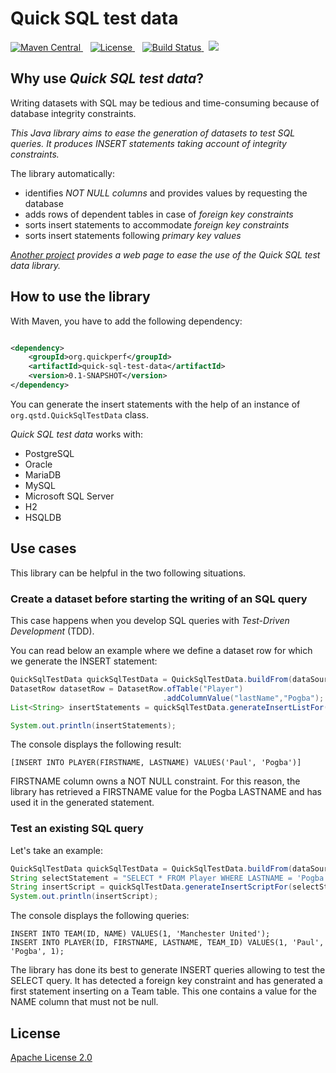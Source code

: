 # Quick SQL test data

  <a href="https://search.maven.org/artifact/org.quickperf/quick-sql-test-data">
    <img src="https://maven-badges.herokuapp.com/maven-central/org.quickperf/quick-sql-test-data/badge.svg"
         alt="Maven Central">
  </a>
  &nbsp;&nbsp;
  <a href="https://github.com/quick-perf/quick-sql-test-data/blob/master/LICENSE.txt">
    <img src="https://img.shields.io/badge/license-Apache2-blue.svg"
         alt = "License">
  </a>
  &nbsp;&nbsp;
  <a href="https://github.com/quick-perf/quick-sql-test-data/actions?query=workflow%3ACI">
    <img src="https://img.shields.io/github/workflow/status/quick-perf/quick-sql-test-data/CI"
         alt = "Build Status">
  </a>
  &nbsp;
  <a href="https://codecov.io/gh/quick-perf/quick-sql-test-data">
    <img src="https://codecov.io/gh/quick-perf/quick-sql-test-data/branch/main/graph/badge.svg?token=U475ES0JIL"/>
  </a>

## Why use *Quick SQL test data*?
Writing datasets with SQL  may be tedious and time-consuming because of database integrity constraints.

*This Java library aims to ease the generation of datasets to test SQL queries. It produces INSERT statements taking account of integrity constraints.*

The library automatically:
* identifies *NOT NULL columns* and provides values by requesting the database
* adds rows of dependent tables in case of *foreign key constraints*
* sorts insert statements to accommodate  *foreign key constraints*
* sorts insert statements following *primary key values*

_[Another project](https://github.com/quick-perf/quick-sql-test-data-web) provides a web page to ease the use of the _Quick SQL test data_ library._

## How to use the library

With Maven, you have to add the following dependency:

```xml

<dependency>
    <groupId>org.quickperf</groupId>
    <artifactId>quick-sql-test-data</artifactId>
    <version>0.1-SNAPSHOT</version>
</dependency>
```

You can generate the insert statements with the help of an instance of `org.qstd.QuickSqlTestData` class.

_Quick SQL test data_ works with:
* PostgreSQL
* Oracle
* MariaDB
* MySQL
* Microsoft SQL Server
* H2
* HSQLDB

## Use cases

This library can be helpful in the two following situations.

### Create a dataset before starting the writing of an SQL query

This case happens when you develop SQL queries with *Test-Driven Development* (TDD).

You can read below an example where we define a dataset row for which we generate the INSERT statement:
```java
QuickSqlTestData quickSqlTestData = QuickSqlTestData.buildFrom(dataSource);
DatasetRow datasetRow = DatasetRow.ofTable("Player")
                                  .addColumnValue("lastName","Pogba");
List<String> insertStatements = quickSqlTestData.generateInsertListFor(datasetRow);

System.out.println(insertStatements);
```

The console displays the following result:
```
[INSERT INTO PLAYER(FIRSTNAME, LASTNAME) VALUES('Paul', 'Pogba')]
```
FIRSTNAME column owns a NOT NULL constraint. For this reason, the library has retrieved a FIRSTNAME value for the Pogba LASTNAME and has used it in the generated statement.

### Test an existing SQL query
Let's take an example:

```java
QuickSqlTestData quickSqlTestData = QuickSqlTestData.buildFrom(dataSource);
String selectStatement = "SELECT * FROM Player WHERE LASTNAME = 'Pogba'";
String insertScript = quickSqlTestData.generateInsertScriptFor(selectStatement);
System.out.println(insertScript);
```

The console displays the following queries:
```
INSERT INTO TEAM(ID, NAME) VALUES(1, 'Manchester United');
INSERT INTO PLAYER(ID, FIRSTNAME, LASTNAME, TEAM_ID) VALUES(1, 'Paul', 'Pogba', 1);
```
The library has done its best to generate INSERT queries allowing to test the SELECT query.
It has detected a foreign key constraint and has generated a first statement inserting on a Team table. This one contains a value for the NAME column that must not be null.

## License

[Apache License 2.0](/LICENSE.txt)
